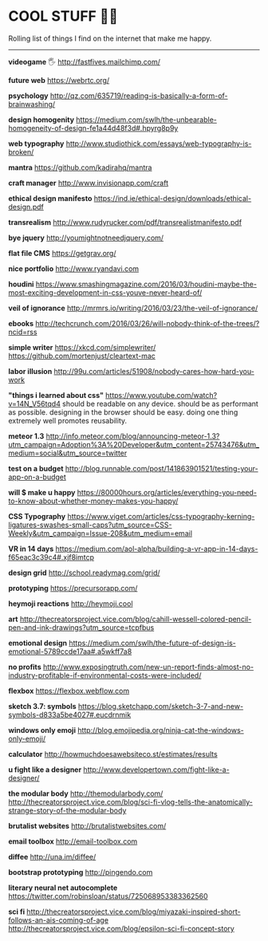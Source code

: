 # COOL STUFF 🏄🏾

Rolling list of things I find on the internet that make me happy.

---

**videogame** 🖐
http://fastfives.mailchimp.com/

**future web** 
https://webrtc.org/

**psychology** 
http://qz.com/635719/reading-is-basically-a-form-of-brainwashing/

**design homogenity** 
https://medium.com/swlh/the-unbearable-homogeneity-of-design-fe1a44d48f3d#.hpyrg8p9y

**web typography** 
http://www.studiothick.com/essays/web-typography-is-broken/

**mantra** 
https://github.com/kadirahq/mantra

**craft manager** 
http://www.invisionapp.com/craft

**ethical design manifesto** 
https://ind.ie/ethical-design/downloads/ethical-design.pdf

**transrealism** 
http://www.rudyrucker.com/pdf/transrealistmanifesto.pdf

**bye jquery** 
http://youmightnotneedjquery.com/

**flat file CMS** 
https://getgrav.org/

**nice portfolio**
http://www.ryandavi.com

**houdini**
https://www.smashingmagazine.com/2016/03/houdini-maybe-the-most-exciting-development-in-css-youve-never-heard-of/

**veil of ignorance**
http://mrmrs.io/writing/2016/03/23/the-veil-of-ignorance/

**ebooks** 
http://techcrunch.com/2016/03/26/will-nobody-think-of-the-trees/?ncid=rss

**simple writer**
https://xkcd.com/simplewriter/
https://github.com/mortenjust/cleartext-mac

**labor illusion**
http://99u.com/articles/51908/nobody-cares-how-hard-you-work

**"things i learned about css"**
https://www.youtube.com/watch?v=14N_V56tqd4
should be readable on any device.
should be as performant as possible.
designing in the browser should be easy.
doing one thing extremely well promotes reusability.

**meteor 1.3**
http://info.meteor.com/blog/announcing-meteor-1.3?utm_campaign=Adoption%3A%20Developer&utm_content=25743476&utm_medium=social&utm_source=twitter

**test on a budget**
http://blog.runnable.com/post/141863901521/testing-your-app-on-a-budget

**will $ make u happy**
https://80000hours.org/articles/everything-you-need-to-know-about-whether-money-makes-you-happy/

**CSS Typography**
https://www.viget.com/articles/css-typography-kerning-ligatures-swashes-small-caps?utm_source=CSS-Weekly&utm_campaign=Issue-208&utm_medium=email

**VR in 14 days**
https://medium.com/aol-alpha/building-a-vr-app-in-14-days-f65eac3c39c4#.xjf8imtcp

**design grid**
http://school.readymag.com/grid/

**prototyping**
https://precursorapp.com/

**heymoji reactions**
http://heymoji.cool

**art**
http://thecreatorsproject.vice.com/blog/cahill-wessell-colored-pencil-pen-and-ink-drawings?utm_source=tcpfbus

**emotional design**
https://medium.com/swlh/the-future-of-design-is-emotional-5789ccde17aa#.a5wkff7a8

**no profits**
http://www.exposingtruth.com/new-un-report-finds-almost-no-industry-profitable-if-environmental-costs-were-included/

**flexbox**
https://flexbox.webflow.com

**sketch 3.7: symbols**
https://blog.sketchapp.com/sketch-3-7-and-new-symbols-d833a5be4027#.eucdrnmik

**windows only emoji**
http://blog.emojipedia.org/ninja-cat-the-windows-only-emoji/

**calculator**
http://howmuchdoesawebsiteco.st/estimates/results

**u fight like a designer**
http://www.developertown.com/fight-like-a-designer/

**the modular body**
http://themodularbody.com/
http://thecreatorsproject.vice.com/blog/sci-fi-vlog-tells-the-anatomically-strange-story-of-the-modular-body

**brutalist websites**
http://brutalistwebsites.com/

**email toolbox**
http://email-toolbox.com

**diffee**
http://una.im/diffee/

**bootstrap prototyping**
http://pingendo.com

**literary neural net autocomplete**
https://twitter.com/robinsloan/status/725068953383362560

**sci fi**
http://thecreatorsproject.vice.com/blog/miyazaki-inspired-short-follows-an-ais-coming-of-age
http://thecreatorsproject.vice.com/blog/epsilon-sci-fi-concept-story